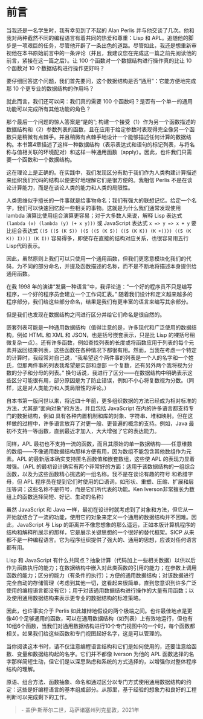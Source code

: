 # 前言

当我还是一名学生时，我有幸见到了不起的 Alan Perlis 并与他交谈了几次。他和我对两种截然不同的编程语言有着共同的热爱和尊重：Lisp 和 APL。追随他的脚步是一项艰巨的任务，尽管他开辟了一条出色的道路。尽管如此，我还是想重新审视他在本书原始前言中的一条评论（并且，我建议您在完成这一篇之前先阅读他的前言，紧接在这一篇之后）。让 100 个函数对一个数据结构进行操作真的比让 10 个函数对 10 个数据结构进行操作更好吗？

要仔细回答这个问题，我们首先要问，这个数据结构是否“通用”：它能方便地完成那 10 个更专业的数据结构的作用吗？

就此而言，我们还可以问：我们真的需要 100 个函数吗？是否有一个单一的通用功能可以完成所有其他功能的角色？

那个最后一个问题的惊人答案是“是的”; 构建一个接受（1）作为另一个函数描述的数据结构和（2）参数列表的函数，且在应用于给定参数时表现得完全像另一个函数只是稍微有点棘手。并且稍微有点棘手地设计一个能够描述任何计算的数据结构。本书第4章描述了这样一种数据结构（表示表达式和语句的标记列表，与将名称与值相关联的环境配对）和这样一种通用函数（apply）。因此，也许我们只需要一个函数和一个数据结构。

这在理论上是正确的。在实践中，我们发现区分有助于我们作为人类构建计算描述来组织我们代码的结构以便更好地理解它们是很方便的。我相信 Perlis 不是在谈论计算能力，而是在谈论人类的能力和人类的局限性。

人类思维似乎擅长的一件事就是给事物命名；我们有强大的联想记忆。给定一个名字，我们可以快速回忆起一些相关的事物。这就是为什么我们通常发现使用 lambda 演算比使用组合演算更容易；对于大多数人来说，解释 Lisp 表达式 `(lambda (x) (lambda (y) (+ x y)))` 或 JavaScript 表达式 `x => y => x + y` 要比组合表达式 `((S ((S (K S)) ((S ((S (K S)) ((S (K K)) (K +)))) ((S (K K)) I)))) (K I))` 容易得多，即使存在直接的结构对应关系，也很容易用五行Lisp代码表示。

因此，虽然原则上我们可以只使用一个通用函数，但我们更愿意模块化我们的代码，为不同的部分命名，并提及函数描述的名称，而不是不断地将描述本身提供给通用函数。

在我 1998 年的演讲“发展一种语言”中，我评论道：“一个好的程序员不只是编写程序，一个好的程序员会建立一个工作词汇表。” 随着我们设计和定义越来越多的程序部分，我们给这些部分命名，结果是我们有更丰富的语言来编写其余部分。

但是我们也发现在数据结构之间进行区分并给它们命名是很自然的。

嵌套列表可能是一种通用数据结构（值得注意的是，许多现代和广泛使用的数据结构，例如 HTML 和 XML 和 JSON，也是括号嵌套表示，只是比 Lisp 的裸括号稍微复杂一点）。还有许多函数，例如查找列表的长度或将函数应用于列表的每个元素并返回结果列表，这些函数在各种情况下都很有用。然而，当我在考虑一个特定的计算时，我经常对自己说，“我希望这个两件事的列表是一个人的名字和一个姓氏，但那两件事的列表我希望是实部和虚部 一个复数，还有另外两个我将视为分数的分子和分母的列表。” 换句话说，我进行了区分——在数据结构中明确表示这些区分可能很有用，部分原因是为了防止错误，例如不小心将复数视为分数。（同样，这是对人类能力和人类局限性的评论。）

自本书第一版问世以来，将近四十年前，更多组织数据的方法已经成为相对标准的方法，尤其是“面向对象”的方法，并且包括 JavaScript 在内的许多语言都支持专门的数据结构，例如 具有各种内置机制和库的对象、字符串、堆和映射。但在这样做的过程中，许多语言放弃了对更一般、更普遍的概念的支持。例如，Java 最初不支持一等函数，直到最近才加入，大大增强了它的表达能力。

同样，APL 最初也不支持一流的函数，而且其原始的单一数据结构——任意维数的数组——不像通用数据结构那样方便有用，因为数组不能包含其他数组作为元素。APL 的最新版本确实支持匿名函数值和嵌套数组，这些使 APL 的表现力显着增强。（APL 的最初设计确实有两个非常好的方面：适用于该数据结构的一组综合函数，以及为这些函数精心挑选的一组名称。我不是在谈论有趣的符号 和希腊字母，但 APL 程序员在提到它们时使用的口语词，如形状、重塑、压缩、扩展和层压等词；这些名称不是符号，而是它们所代表的功能。Ken Iverson非常擅长为数组上的函数选择简短、好记、生动的名称）

虽然 JavaScript 和 Java 一样，最初在设计时就考虑到了对象和方法，但它从一开始就结合了一流的功能，使用它的对象来定义一个通用的数据结构并不困难。因此，JavaScript 与 Lisp 的距离并不像您想象的那么遥远，正如本版计算机程序的结构和解释所展示的那样，它是展示关键思想的一个很好的替代框架。SICP 从来都不是一种编程语言。它为程序组织提供了强大的、通用的思想，应该对任何语言都有用。

Lisp 和 JavaScript 有什么共同点？抽象计算（代码加上一些相关数据）以供以后作为函数执行的能力；在数据结构中嵌入对此类函数的引用的能力；在参数上调用函数的能力；区分的能力（有条件的执行）；方便的通用数据结构；对该数据进行完全自动的存储管理（考虑到其他一切，这看起来很简单，直到您意识到许多广泛使用的编程语言都没有它）；用于对该通用数据结构进行操作的大量有用函数；以及使用通用数据结构来表示更专业的数据结构的标准策略。

因此，也许事实介于 Perlis 如此雄辩地假设的两个极端之间。也许最佳地点是更像40个足够通用的函数，可以在通用数据结构（如列表）上有效地运行，但也有10组6个函数，当我们对通用数据结构进行10个专门视图中的一个时，每个函数都相关。如果我们给这些函数和专门视图起好名字，这是可以管理的。

当你阅读这本书时，请不仅注意编程语言结构和它们是如何使用的，还要注意给函数、变量和数据结构起的名字。它们并不都像 Iverson 为他的 APL 函数选择的名字那样简短生动，但它们是以深思熟虑和系统的方式选择的，以增强你对整体程序结构的理解。

原语、组合方法、函数抽象、命名和通过区分以专门方式使用通用数据结构的约定：这些是好编程语言的基本组成部分。从那里，基于经验的想象力和良好的工程判断可以完成剩下的工作。

> \- 盖伊·斯蒂尔二世，马萨诸塞州列克星敦，2021年
